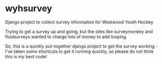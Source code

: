 wyhsurvey
=========

Django project to collect survey information for Westwood Youth Hockey

Trying to get a survey up and going, but the sites like surveymonkey and fluidsurveys wanted to charge lots of money to add looping.

So, this is a quickly put-together django project to get the survey working - I've taken some shortcuts to get it running quickly, so please do not think this is my best code!
